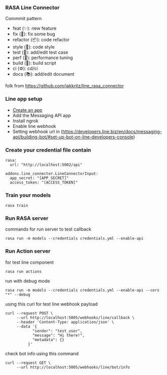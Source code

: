 ### RASA Line Connector

Commmit pattern
- feat (✨): new feature
- fix (🐛): fix some bug
- refactor (📦): code refactor
- style (💎): code style
- test (🚨): add/edit test case
- perf (🚀): performance tuning
- build (🔨): build script
- ci (⚙️): cd/ci
- docs (📚): add/edit document

folk from
https://github.com/jakkritz/line_rasa_connector

<a name="line-app-setup"></a>
### Line app setup

- [Create an app](https://developers.line.biz/en/services/messaging-api/)
- Add the Messaging API app
- Install ngrok
- Enable line webhook
- Setting webhook url in (https://developers.line.biz/en/docs/messaging-api/building-bot/#set-up-bot-on-line-developers-console)

### Create your credential file contain
```
rasa:
  url: "http://localhost:5002/api"

addons.line_connector.LineConnectorInput:
  app_secret: "[APP_SECRET]"
  access_token: "[ACCESS_TOKEN]"
```

### Train your models
```
rasa train
```

### Run RASA server
commands for run server to test callback
```
rasa run -m models --credentials credentials.yml --enable-api
```

### Run Action server
for test line component
```
rasa run actions
```

run with debug mode
```
rasa run -m models --credentials credentials.yml --enable-api --cors "*" --debug
```

using this curl for test line webhook payload
```
curl --request POST \
     --url http://localhost:5005/webhooks/line/callback \
     --header 'Content-Type: application/json' \
     --data '{
            "sender": "test_user",
            "message": "Hi there!",
            "metadata": {}
          }'
```

check bot info using this command
```
curl --request GET \
     --url http://localhost:5005/webhooks/line/bot/info
```